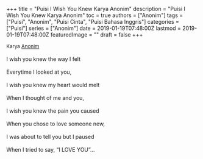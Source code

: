 +++
title = "Puisi I Wish You Knew Karya Anonim"
description = "Puisi I Wish You Knew Karya Anonim"
toc = true
authors = ["Anonim"]
tags = ["Puisi", "Anonim", "Puisi Cinta", "Puisi Bahasa Inggris"]
categories = ["Puisi"]
series = ["Anonim"]
date = 2019-01-19T07:48:00Z
lastmod = 2019-01-19T07:48:00Z
featuredImage = ""
draft = false
+++

<div style="text-align: justify;">
<div style="font-size: small;">Karya <a href="/authors/anonim/" target="_blank">Anonim</a></div><br />
I wish you knew the way I felt<br /><br />Everytime I looked at you,<br /><br />I wish you knew my heart would melt<br /><br />When I thought of me and you,<br /><br />I wish you knew the pain you caused<br /><br />When you chose to love someone new,<br /><br />I was about to tell you but I paused<br /><br />When I tried to say, “I LOVE YOU”…</div>

